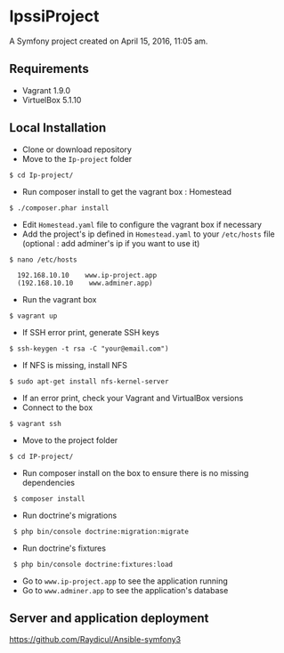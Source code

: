 IpssiProject
============


A Symfony project created on April 15, 2016, 11:05 am.

## Requirements


- Vagrant 1.9.0
- VirtuelBox 5.1.10

## Local Installation


- Clone or download repository
- Move to the `Ip-project` folder
``` 
$ cd Ip-project/
 ```
- Run composer install to get the vagrant box : Homestead
``` 
$ ./composer.phar install
 ```
- Edit `Homestead.yaml` file to configure the vagrant box if necessary
- Add the project's ip defined in `Homestead.yaml` to your `/etc/hosts` file (optional : add adminer's ip if you want to use it)
``` 
$ nano /etc/hosts

  192.168.10.10    www.ip-project.app
  (192.168.10.10    www.adminer.app)
```
- Run the vagrant box

 ```
$ vagrant up 
 ```
- If SSH error print, generate SSH keys 
```
$ ssh-keygen -t rsa -C "your@email.com")
 ```
- If NFS is missing, install NFS
 ```
$ sudo apt-get install nfs-kernel-server
```
- If an error print, check your Vagrant and VirtualBox versions
- Connect to the box
 ```
 $ vagrant ssh 
 ```
- Move to the project folder
 ```
 $ cd IP-project/
  ```
- Run composer install on the box to ensure there is no missing dependencies
```
 $ composer install
```
- Run doctrine's migrations
```
 $ php bin/console doctrine:migration:migrate
```
- Run doctrine's fixtures
```
 $ php bin/console doctrine:fixtures:load
```
- Go to `www.ip-project.app` to see the application running
- Go to `www.adminer.app` to see the application's database


## Server and application deployment


https://github.com/Raydicul/Ansible-symfony3